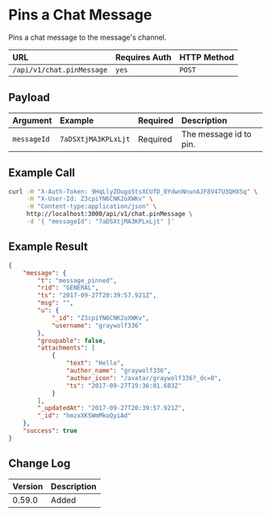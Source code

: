 # Pins a Chat Message

Pins a chat message to the message's channel.

| URL | Requires Auth | HTTP Method |
| :--- | :--- | :--- |
| `/api/v1/chat.pinMessage` | `yes` | `POST` |

## Payload

| Argument | Example | Required | Description |
| :--- | :--- | :--- | :--- |
| `messageId` | `7aDSXtjMA3KPLxLjt` | Required | The message id to pin. |

## Example Call

```bash
curl -H "X-Auth-Token: 9HqLlyZOugoStsXCUfD_0YdwnNnunAJF8V47U3QHXSq" \
     -H "X-User-Id: Z3cpiYN6CNK2oXWKv" \
     -H "Content-type:application/json" \
     http://localhost:3000/api/v1/chat.pinMessage \
     -d '{ "messageId": "7aDSXtjMA3KPLxLjt" }'
```

## Example Result

```json
{
    "message": {
        "t": "message_pinned",
        "rid": "GENERAL",
        "ts": "2017-09-27T20:39:57.921Z",
        "msg": "",
        "u": {
            "_id": "Z3cpiYN6CNK2oXWKv",
            "username": "graywolf336"
        },
        "groupable": false,
        "attachments": [
            {
                "text": "Hello",
                "author_name": "graywolf336",
                "author_icon": "/avatar/graywolf336?_dc=0",
                "ts": "2017-09-27T19:36:01.683Z"
            }
        ],
        "_updatedAt": "2017-09-27T20:39:57.921Z",
        "_id": "hmzxXKSWmMkoQyiAd"
    },
    "success": true
}
```

## Change Log

| Version | Description |
| :--- | :--- |
| 0.59.0 | Added |
